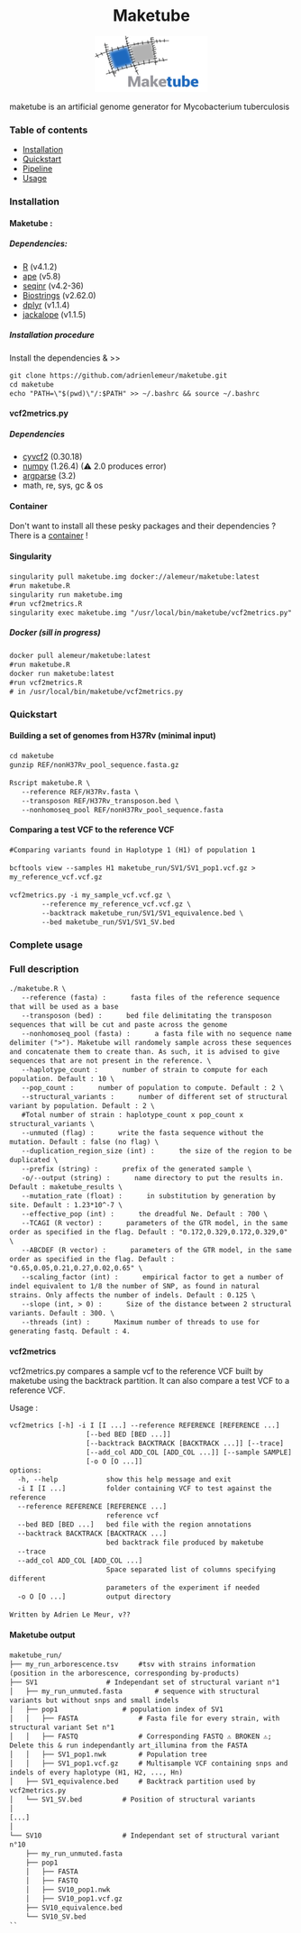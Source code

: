 
<h1 align="center"> Maketube </h1>
<p align="center">
   <img src="/maketube_logo.png" width="200" height="100">
</p>

maketube is an artificial genome generator for Mycobacterium tuberculosis

### Table of contents

<!--ts-->
   - [Installation](#install)
   - [Quickstart](#quickstart)
   - [Pipeline](#pipeline)
   - [Usage](#usage)

### <a name="install"></a>Installation
#### Maketube :
  ##### Dependencies:

  - [R](https://www.r-project.org/) (v4.1.2)
  - [ape](https://cran.r-project.org/web/packages/ape/index.html) (v5.8)
  - [seqinr](https://cran.r-project.org/web/packages/seqinr/index.html) (v4.2-36)
  - [Biostrings](https://bioconductor.org/packages/release/bioc/html/Biostrings.html) (v2.62.0)
  - [dplyr](https://cran.r-project.org/web/packages/dplyr/index.html) (v1.1.4)
  - [jackalope](https://cran.r-project.org/web/packages/jackalope/index.html) (v1.1.5)

   ##### Installation procedure

   Install the dependencies & >>
   ```
   git clone https://github.com/adrienlemeur/maketube.git
   cd maketube
   echo "PATH=\"$(pwd)\"/:$PATH" >> ~/.bashrc && source ~/.bashrc
   ```
#### vcf2metrics.py
  ##### Dependencies
  - [cyvcf2](https://brentp.github.io/cyvcf2/) (0.30.18)
  - [numpy](https://numpy.org/) (1.26.4) (⚠ 2.0 produces error)
  - [argparse](https://pypi.org/project/argparse/) (3.2)
  - math, re, sys, gc & os

#### Container
Don't want to install all these pesky packages and their dependencies ? There is a [container](https://hub.docker.com/r/alemeur/maketube) !
#### Singularity
```
singularity pull maketube.img docker://alemeur/maketube:latest
#run maketube.R
singularity run maketube.img
#run vcf2metrics.R
singularity exec maketube.img "/usr/local/bin/maketube/vcf2metrics.py"
```
##### Docker (sill in progress)
```
docker pull alemeur/maketube:latest
#run maketube.R
docker run maketube:latest
#run vcf2metrics.R
# in /usr/local/bin/maketube/vcf2metrics.py
```

### <a name="quickstart"></a>Quickstart
#### Building a set of genomes from H37Rv (minimal input)
```
cd maketube
gunzip REF/nonH37Rv_pool_sequence.fasta.gz

Rscript maketube.R \
   --reference REF/H37Rv.fasta \
   --transposon REF/H37Rv_transposon.bed \
   --nonhomoseq_pool REF/nonH37Rv_pool_sequence.fasta
```
#### Comparing a test VCF to the reference VCF
```
#Comparing variants found in Haplotype 1 (H1) of population 1

bcftools view --samples H1 maketube_run/SV1/SV1_pop1.vcf.gz > my_reference_vcf.vcf.gz

vcf2metrics.py -i my_sample_vcf.vcf.gz \
		--reference my_reference_vcf.vcf.gz \
		--backtrack maketube_run/SV1/SV1_equivalence.bed \
		--bed maketube_run/SV1/SV1_SV.bed
```

### Complete usage

### <a name="usage"></a>Full description
```
./maketube.R \
   --reference (fasta) :      fasta files of the reference sequence that will be used as a base
   --transposon (bed) :      bed file delimitating the transposon sequences that will be cut and paste across the genome
   --nonhomoseq_pool (fasta) :      a fasta file with no sequence name delimiter (">"). Maketube will randomely sample across these sequences and concatenate them to create than. As such, it is advised to give sequences that are not present in the reference. \
   --haplotype_count :      number of strain to compute for each population. Default : 10 \
   --pop_count :      number of population to compute. Default : 2 \
   --structural_variants :      number of different set of structural variant by population. Default : 2 \
   #Total number of strain : haplotype_count x pop_count x structural_variants \
   --unmuted (flag) :      write the fasta sequence without the mutation. Default : false (no flag) \
   --duplication_region_size (int) :      the size of the region to be duplicated \
   --prefix (string) :      prefix of the generated sample \
   -o/--output (string) :      name directory to put the results in. Default : maketube_results \
   --mutation_rate (float) :      in substitution by generation by site. Default : 1.23*10^-7 \
   --effective_pop (int) :      the dreadful Ne. Default : 700 \
   --TCAGI (R vector) :      parameters of the GTR model, in the same order as specified in the flag. Default : "0.172,0.329,0.172,0.329,0" \
   --ABCDEF (R vector) :      parameters of the GTR model, in the same order as specified in the flag. Default : "0.65,0.05,0.21,0.27,0.02,0.65" \
   --scaling_factor (int) :      empirical factor to get a number of indel equivalent to 1/8 the number of SNP, as found in natural strains. Only affects the number of indels. Default : 0.125 \
   --slope (int, > 0) :      Size of the distance between 2 structural variants. Default : 300. \
   --threads (int) :      Maximum number of threads to use for generating fastq. Default : 4.
```


#### vcf2metrics

vcf2metrics.py compares a sample vcf to the reference VCF built by maketube using the backtrack partition. It can also compare a test VCF to a reference VCF.

Usage :
```
vcf2metrics [-h] -i I [I ...] --reference REFERENCE [REFERENCE ...]
                   [--bed BED [BED ...]]
                   [--backtrack BACKTRACK [BACKTRACK ...]] [--trace]
                   [--add_col ADD_COL [ADD_COL ...]] [--sample SAMPLE]
                   [-o O [O ...]]
options:
  -h, --help            show this help message and exit
  -i I [I ...]          folder containing VCF to test against the reference
  --reference REFERENCE [REFERENCE ...]
                        reference vcf
  --bed BED [BED ...]   bed file with the region annotations
  --backtrack BACKTRACK [BACKTRACK ...]
                        bed backtrack file produced by maketube
  --trace
  --add_col ADD_COL [ADD_COL ...]
                        Space separated list of columns specifying different
                        parameters of the experiment if needed
  -o O [O ...]          output directory

Written by Adrien Le Meur, v??
```

#### Maketube output
```
maketube_run/
├── my_run_arborescence.tsv		#tsv with strains information (position in the arborescence, corresponding by-products)
├── SV1					# Independant set of structural variant n°1
│   ├── my_run_unmuted.fasta		# sequence with structural variants but without snps and small indels
│   ├── pop1				# population index of SV1
│   │   ├── FASTA				# Fasta file for every strain, with structural variant Set n°1
│   │   ├── FASTQ				# Corresponding FASTQ ⚠️ BROKEN ⚠️; Delete this & run independantly art_illumina from the FASTA
│   │   ├── SV1_pop1.nwk		# Population tree
│   │   ├── SV1_pop1.vcf.gz		# Multisample VCF containing snps and indels of every haplotype (H1, H2, ..., Hn)
│   ├── SV1_equivalence.bed		# Backtrack partition used by vcf2metrics.py
│   └── SV1_SV.bed			# Position of structural variants
│
[...]
│
└── SV10					# Independant set of structural variant n°10
    ├── my_run_unmuted.fasta
    ├── pop1
    │   ├── FASTA
    │   ├── FASTQ
    │   ├── SV10_pop1.nwk
    │   ├── SV10_pop1.vcf.gz
    ├── SV10_equivalence.bed
    └── SV10_SV.bed
``
